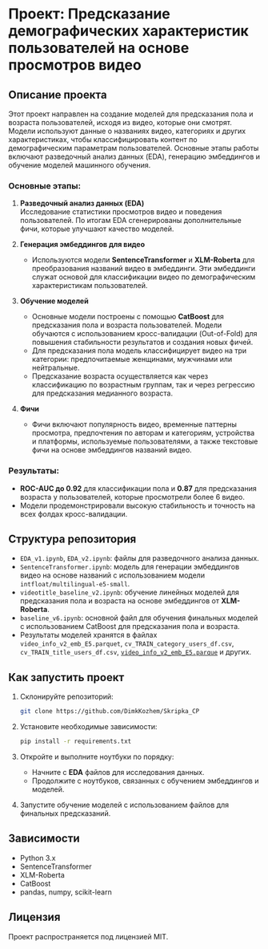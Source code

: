 # Проект: Предсказание демографических характеристик пользователей на основе просмотров видео

## Описание проекта

Этот проект направлен на создание моделей для предсказания пола и возраста пользователей, исходя из видео, которые они смотрят. Модели используют данные о названиях видео, категориях и других характеристиках, чтобы классифицировать контент по демографическим параметрам пользователей. Основные этапы работы включают разведочный анализ данных (EDA), генерацию эмбеддингов и обучение моделей машинного обучения.

### Основные этапы:
1. **Разведочный анализ данных (EDA)**  
   Исследование статистики просмотров видео и поведения пользователей. По итогам EDA сгенерированы дополнительные фичи, которые улучшают качество моделей.

2. **Генерация эмбеддингов для видео**  
   - Используются модели **SentenceTransformer** и **XLM-Roberta** для преобразования названий видео в эмбеддинги. Эти эмбеддинги служат основой для классификации видео по демографическим характеристикам пользователей.

3. **Обучение моделей**  
   - Основные модели построены с помощью **CatBoost** для предсказания пола и возраста пользователей. Модели обучаются с использованием кросс-валидации (Out-of-Fold) для повышения стабильности результатов и создания новых фичей.
   - Для предсказания пола модель классифицирует видео на три категории: предпочитаемые женщинами, мужчинами или нейтральные.
   - Предсказание возраста осуществляется как через классификацию по возрастным группам, так и через регрессию для предсказания медианного возраста.

4. **Фичи**  
   - Фичи включают популярность видео, временные паттерны просмотра, предпочтения по авторам и категориям, устройства и платформы, используемые пользователями, а также текстовые фичи на основе эмбеддингов названий видео.

### Результаты:
- **ROC-AUC до 0.92** для классификации пола и **0.87** для предсказания возраста у пользователей, которые просмотрели более 6 видео.
- Модели продемонстрировали высокую стабильность и точность на всех фолдах кросс-валидации.

## Структура репозитория

- `EDA_v1.ipynb`, `EDA_v2.ipynb`: файлы для разведочного анализа данных.
- `SentenceTransformer.ipynb`: модель для генерации эмбеддингов видео на основе названий с использованием модели `intfloat/multilingual-e5-small`.
- `videotitle_baseline_v2.ipynb`: обучение линейных моделей для предсказания пола и возраста на основе эмбеддингов от **XLM-Roberta**.
- `baseline_v6.ipynb`: основной файл для обучения финальных моделей с использованием CatBoost для предсказания пола и возраста.
- Результаты моделей хранятся в файлах `video_info_v2_emb_E5.parquet`, `cv_TRAIN_category_users_df.csv`, `cv_TRAIN_title_users_df.csv`, [`video_info_v2_emb_E5.parque`](https://disk.yandex.ru/d/z-Xm4qhGauQCFA) и других.


## Как запустить проект

1. Склонируйте репозиторий:
   ```bash
   git clone https://github.com/DimkKozhem/Skripka_CP
   ```
   
2. Установите необходимые зависимости:
   ```bash
   pip install -r requirements.txt
   ```

3. Откройте и выполните ноутбуки по порядку:
   - Начните с **EDA** файлов для исследования данных.
   - Продолжите с ноутбуков, связанных с обучением эмбеддингов и моделей.

4. Запустите обучение моделей с использованием файлов 
для финальных предсказаний.

## Зависимости

- Python 3.x
- SentenceTransformer
- XLM-Roberta
- CatBoost
- pandas, numpy, scikit-learn

## Лицензия

Проект распространяется под лицензией MIT.


